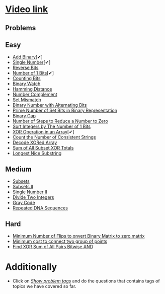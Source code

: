 # [Video link](https://youtu.be/fzip9Aml6og)

## Problems

## Easy
- [Add Binary](https://leetcode.com/problems/add-binary/)[✔]
- [Single Number](https://leetcode.com/problems/single-number/)[✔]
- [Reverse Bits](https://leetcode.com/problems/reverse-bits/)
- [Number of 1 Bits](https://leetcode.com/problems/number-of-1-bits/)[✔]
- [Counting Bits](https://leetcode.com/problems/counting-bits/)
- [Binary Watch](https://leetcode.com/problems/binary-watch/)
- [Hamming Distance](https://leetcode.com/problems/hamming-distance/)
- [Number Complement](https://leetcode.com/problems/number-complement/)
- [Set Mismatch](https://leetcode.com/problems/set-mismatch/)
- [Binary Number with Alternating Bits](https://leetcode.com/problems/binary-number-with-alternating-bits/)
- [Prime Number of Set Bits in Binary Representation](https://leetcode.com/problems/prime-number-of-set-bits-in-binary-representation/)
- [Binary Gap](https://leetcode.com/problems/binary-gap/)
- [Number of Steps to Reduce a Number to Zero](https://leetcode.com/problems/number-of-steps-to-reduce-a-number-to-zero/)
- [Sort Integers by The Number of 1 Bits](https://leetcode.com/problems/sort-integers-by-the-number-of-1-bits/)
- [XOR Operation in an Array](https://leetcode.com/problems/xor-operation-in-an-array/)[✔]
- [Count the Number of Consistent Strings](https://leetcode.com/problems/count-the-number-of-consistent-strings/)
- [Decode XORed Array](https://leetcode.com/problems/decode-xored-array/)
- [Sum of All Subset XOR Totals](https://leetcode.com/problems/sum-of-all-subset-xor-totals/)
- [Longest Nice Substring](https://leetcode.com/problems/longest-nice-substring/)

## Medium
- [Subsets](https://leetcode.com/problems/subsets/)
- [Subsets II](https://leetcode.com/problems/subsets-ii/)
- [Single Number II](https://leetcode.com/problems/single-number-ii/)
- [Divide Two Integers](https://leetcode.com/problems/divide-two-integers/)
- [Gray Code](https://leetcode.com/problems/gray-code/)
- [Repeated DNA Sequences](https://leetcode.com/problems/repeated-dna-sequences/)

## Hard
- [Minimum Number of Flips to onvert Binary Matrix to zero matrix](https://leetcode.com/problems/minimum-number-of-flips-to-convert-binary-matrix-to-zero-matrix/)
- [Minimum cost to connect two group of points](https://leetcode.com/problems/minimum-cost-to-connect-two-groups-of-points/)
- [Find XOR Sum of All Pairs Bitwise AND](https://leetcode.com/problems/find-xor-sum-of-all-pairs-bitwise-and/)

# Additionally
- Click on [*Show problem tags*](https://leetcode.com/tag/bit-manipulation/) and do the questions that contains tags of topics we have covered so far.
